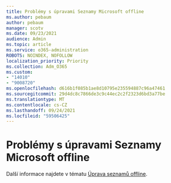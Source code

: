 ```yaml
---
title: Problémy s úpravami Seznamy Microsoft offline
ms.author: pebaum
author: pebaum
manager: scotv
ms.date: 09/23/2021
audience: Admin
ms.topic: article
ms.service: o365-administration
ROBOTS: NOINDEX, NOFOLLOW
localization_priority: Priority
ms.collection: Adm_O365
ms.custom:
- "14010"
- "9008720"
ms.openlocfilehash: d616b1f085b1ae8d10795e235594887c96a47461
ms.sourcegitcommit: 29d4dc8c7866de3c9c44ec2c2f2323d6bd3a77be
ms.translationtype: MT
ms.contentlocale: cs-CZ
ms.lasthandoff: 09/24/2021
ms.locfileid: "59506425"
---
```

# <a name="issues-with-editing-microsoft-lists-offline"></a>Problémy s úpravami Seznamy Microsoft offline

Další informace najdete v tématu [Úprava seznamů offline](https://support.microsoft.com/en-us/office/edit-lists-offline-41403c3e-1795-4e07-b56b-ae591cbde2f9).